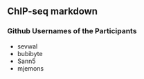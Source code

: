 ## ChIP-seq markdown

### Github Usernames of the Participants
 * sevwal
 * bubibyte
 * Sann5
 * mjemons
